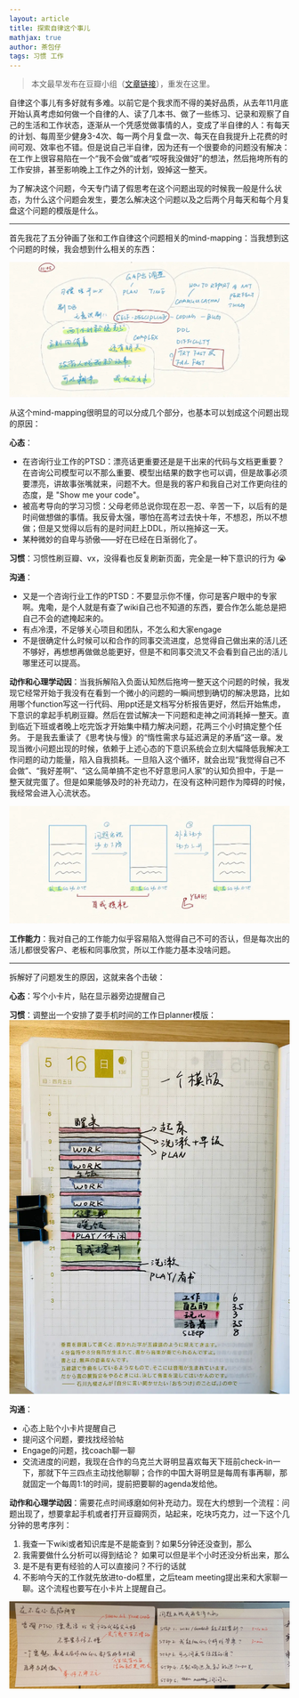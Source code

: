 ```yaml
---
layout: article
title: 探索自律这个事儿
mathjax: true
author: 茶包仔
tags: 习惯 工作
---
```

> 本文最早发布在豆瓣小组（[文章链接](https://www.douban.com/group/topic/226840995/#7963914HODKMCH)），重发在这里。

自律这个事儿有多好就有多难。以前它是个我求而不得的美好品质，从去年11月底开始认真考虑如何做一个自律的人、读了几本书、做了一些练习、记录和观察了自己的生活和工作状态，逐渐从一个凭感觉做事情的人，变成了半自律的人：有每天的计划、每周至少健身3-4次、每一两个月复盘一次、每天在自我提升上花费的时间可观、效率也不错。但是说自己半自律，因为还有一个很要命的问题没有解决：在工作上很容易陷在一个“我不会做”或者“哎呀我没做好”的想法，然后拖垮所有的工作安排，甚至影响晚上工作之外的计划，毁掉这一整天。

<!--more-->

为了解决这个问题，今天专门请了假思考在这个问题出现的时候我一般是什么状态，为什么这个问题会发生，要怎么解决这个问题以及之后两个月每天和每个月复盘这个问题的模版是什么。

- - -

首先我花了五分钟画了张和工作自律这个问题相关的mind-mapping：当我想到这个问题的时候，我会想到什么相关的东西：

![自律的mind-mapping](/assets/images/2021-05-20-探索自律这个事儿/mind-mapping.JPG "自律的mind-mapping")

从这个mind-mapping很明显的可以分成几个部分，也基本可以划成这个问题出现的原因：

**心态**：
- 在咨询行业工作的PTSD：漂亮话更重要还是是干出来的代码与文档更重要？在咨询公司模型可以不那么重要、模型出结果的数字也可以调，但是故事必须要漂亮，讲故事张嘴就来，问题不大。但是我的客户和我自己对工作更向往的态度，是 "Show me your code"。
- 被高考导向的学习习惯：父母老师总说你现在忍一忍、辛苦一下，以后有的是时间做想做的事情。我反骨太强，哪怕在高考过去快十年，不想忍，所以不想做；但是又觉得以后有的是时间赶上DDL，所以拖掉这一天。
- 某种微妙的自卑与骄傲——好在已经在日渐弱化了。

**习惯**：习惯性刷豆瓣、vx，没得看也反复刷新页面，完全是一种下意识的行为 😭

**沟通**：
- 又是一个咨询行业工作的PTSD：不要显示你不懂，你可是客户眼中的专家啊。鬼嘞，是个人就是有查了wiki自己也不知道的东西，要合作怎么能总是把自己不会的遮掩起来的。
- 有点冷漠，不足够关心项目和团队，不怎么和大家engage
- 不是很确定什么时候可以和合作的同事交流进度，总觉得自己做出来的活儿还不够好，再想想再做做总能更好，但是不和同事交流又不会看到自己出的活儿哪里还可以提高。

**动作和心理学动因**：当我拆解陷入负面认知然后拖垮一整天这个问题的时候，我发现它经常开始于我没有在看到一个微小的问题的一瞬间想到确切的解决思路，比如用哪个function写这一行代码、用ppt还是文档写分析报告更好，然后开始焦虑，下意识的拿起手机刷豆瓣。然后在尝试解决一下问题和走神之间消耗掉一整天。直到临近下班或者晚上吃完饭才开始集中精力解决问题，花两三个小时搞定整个任务。
于是我去重读了《思考快与慢》的“惰性需求与延迟满足的矛盾”这一章。发现当微小问题出现的时候，依赖于上述心态的下意识系统会立刻大幅降低我解决工作问题的动力能量，陷入自我损耗。一旦陷入这个循环，就会出现“我觉得自己不会做”、“我好差啊”、“这么简单搞不定也不好意思问人家”的认知负担中，于是一整天就完蛋了。但是如果能够及时的补充动力，在没有这种问题作为障碍的时候，我经常会进入心流状态。

![问题出现时的自我损耗过程](/assets/images/2021-05-20-探索自律这个事儿/self-depletion.JPG "问题出现时的自我损耗过程")

**工作能力**：我对自己的工作能力似乎容易陷入觉得自己不可的否认，但是每次出的活儿都很受客户、老板和同事欣赏，所以工作能力基本没啥问题。

- - -

拆解好了问题发生的原因，这就来各个击破：

**心态**：写个小卡片，贴在显示器旁边提醒自己

**习惯**：调整出一个安排了耍手机时间的工作日planner模版：
![做计划的模版](/assets/images/2021-05-20-探索自律这个事儿/planner-template.JPG "做计划的模版")

**沟通**：

- 心态上贴个小卡片提醒自己
- 提问这个问题，要找找经验帖
- Engage的问题，找coach聊一聊
- 交流进度的问题，我现在合作的乌克兰大哥明显喜欢每天下班前check-in一下，那就下午三四点主动找他聊聊；合作的中国大哥明显是每周有事再聊，那就固定一个每周1:1的时间，提前把要聊的agenda发给他。

**动作和心理学动因**：需要花点时间琢磨如何补充动力。现在大约想到一个流程：问题出现了，想要拿起手机或者打开豆瓣网页，站起来，吃块巧克力，过一下这个几分钟的思考序列：
1. 我查一下wiki或者知识库是不是能查到？如果5分钟还没查到，那么 
2. 我需要做什么分析可以得到结论？ 如果可以但是半个小时还没分析出来，那么 
3. 是不是有更有经验的人可以直接问？不行的话就 
4. 不影响今天的工作就先放进to-do框里，之后team meeting提出来和大家聊一聊。这个流程也要写在小卡片上提醒自己。

![reminder](/assets/images/2021-05-20-探索自律这个事儿/reminder.jpeg "reminder")